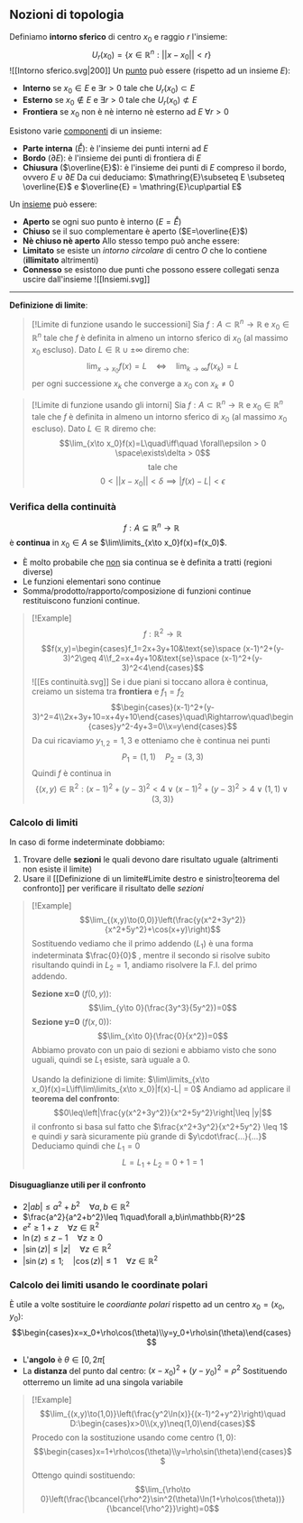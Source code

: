 ## Nozioni di topologia
Definiamo **intorno sferico** di centro $x_0$ e raggio $r$ l'insieme:
$$U_r(x_0)=\{x\in\mathbb{R}^n:||x-x_0||<r\}$$
![[Intorno sferico.svg|200]]
Un <u>punto</u> può essere (rispetto ad un insieme $E$):
- **Interno** se $x_0\in E$ e $\exists r >0$ tale che $U_r(x_0)\subset E$
- **Esterno** se $x_0\notin E$ e $\exists r >0$ tale che $U_r(x_0)\not\subset E$ 
- **Frontiera** se $x_0$ non è nè interno nè esterno ad $E$ $\forall r >0$ 

Esistono varie <u>componenti</u> di un insieme:
- **Parte interna** ($\mathring{E}$): è l'insieme dei punti interni ad $E$
- **Bordo** ($\partial E$): è l'insieme dei punti di frontiera di $E$
- **Chiusura** ($\overline{E}$): è l'insieme dei punti di $E$ compreso il bordo, ovvero $E\cup\partial E$
Da cui deduciamo: $\mathring{E}\subseteq E \subseteq \overline{E}$ e $\overline{E} = \mathring{E}\cup\partial E$

Un <u>insieme</u> può essere:
- **Aperto** se ogni suo punto è interno ($E=\mathring{E}$)
- **Chiuso** se il suo complementare è aperto ($E=\overline{E}$)
- **Nè chiuso nè aperto** 
Allo stesso tempo può anche essere:
- **Limitato** se esiste un _intorno circolare_ di centro $O$ che lo contiene (**illimitato** altrimenti)
- **Connesso** se esistono due punti che possono essere collegati senza uscire dall'insieme
![[Insiemi.svg]]
---

**Definizione di limite**:
>[!Limite di funzione usando le  successioni]
>Sia $f: A\subset \mathbb{R}^n\to\mathbb{R}$ e $x_0\in\mathbb{R}^n$ tale che $f$ è definita in almeno un intorno sferico di $x_0$ (al massimo $x_0$ escluso). Dato $L\in\mathbb{R}\cup\pm\infty$ diremo che:
>$$\lim_{x\to x_0}f(x)=L\quad\iff\quad\lim_{k\to\infty}f(x_k)=L$$
>per ogni successione $x_k$ che converge a $x_0$ con $x_k\neq 0$

>[!Limite di funzione usando gli intorni]
>Sia $f: A\subset \mathbb{R}^n\to\mathbb{R}$ e $x_0\in\mathbb{R}^n$ tale che $f$ è definita in almeno un intorno sferico di $x_0$ (al massimo $x_0$ escluso). Dato $L\in\mathbb{R}$ diremo che:
>$$\lim_{x\to x_0}f(x)=L\quad\iff\quad \forall\epsilon > 0 \space\exists\delta > 0$$
>$$\text{tale che}$$
>$$0<||x-x_0||<\delta \implies |f(x)-L|<\epsilon$$

### Verifica della continuità
$$f: A\subseteq \mathbb{R}^n\to\mathbb{R}$$
è **continua** in $x_0\in A$ se $\lim\limits_{x\to x_0}f(x)=f(x_0)$.

- È molto probabile che <u>non</u> sia continua se è definita a tratti (regioni diverse)
- Le funzioni elementari sono continue
- Somma/prodotto/rapporto/composizione di funzioni continue restituiscono funzioni continue.

>[!Example]
$$f:\mathbb{R}^2\to\mathbb{R}$$
>$$f(x,y)=\begin{cases}f_1=2x+3y+10&\text{se}\space (x-1)^2+(y-3)^2\geq 4\\f_2=x+4y+10&\text{se}\space (x-1)^2+(y-3)^2<4\end{cases}$$
>![[Es continuità.svg]]
>Se i due piani si toccano allora è continua, creiamo un sistema tra **frontiera** e $f_1=f_2$
>$$\begin{cases}(x-1)^2+(y-3)^2=4\\2x+3y+10=x+4y+10\end{cases}\quad\Rightarrow\quad\begin{cases}y^2-4y+3=0\\x=y\end{cases}$$
>Da cui ricaviamo $y_{1,2}=1,3$ e otteniamo che è continua nei punti
>$$P_1=(1,1)\quad P_2=(3,3)$$
>Quindi $f$ è continua in
>$$\{(x,y)\in\mathbb{R}^2:(x-1)^2+(y-3)^2<4\lor(x-1)^2+(y-3)^2>4\lor(1,1)\lor(3,3)\}$$

### Calcolo di limiti
In caso di forme indeterminate dobbiamo:
1. Trovare delle **sezioni** le quali devono dare risultato uguale (altrimenti non esiste il limite)
2. Usare il [[Definizione di un limite#Limite destro e sinistro|teorema del confronto]] per verificare il risultato delle _sezioni_

>[!Example]
>$$\lim_{(x,y)\to(0,0)}\left(\frac{y(x^2+3y^2)}{x^2+5y^2}+\cos(x+y)\right)$$
>Sostituendo vediamo che il primo addendo ($L_1$) è una forma indeterminata $\frac{0}{0}$ , mentre il secondo si risolve subito risultando quindi in $L_2=1$, andiamo risolvere la F.I. del primo addendo.
>
>**Sezione x=0** ($f(0,y)$):
>$$\lim_{y\to 0}(\frac{3y^3}{5y^2})=0$$
>**Sezione y=0** ($f(x,0)$):
>$$\lim_{x\to 0}(\frac{0}{x^2})=0$$
>Abbiamo provato con un paio di sezioni e abbiamo visto che sono uguali, quindi se $L_1$ esiste, sarà uguale a $0$.
>
>Usando la definizione di limite: $\lim\limits_{x\to x_0}f(x)=L\iff\lim\limits_{x\to x_0}|f(x)-L| = 0$
>Andiamo ad applicare il **teorema del confronto**:
>$$0\leq\left|\frac{y(x^2+3y^2)}{x^2+5y^2}\right|\leq |y|$$
>il confronto si basa sul fatto che $\frac{x^2+3y^2}{x^2+5y^2} \leq 1$ e quindi $y$ sarà sicuramente più grande di $y\cdot\frac{...}{...}$
>Deduciamo quindi che $L_1=0$
>$$L=L_1+L_2=0+1=1$$

#### Disuguaglianze utili per il confronto
- $2|ab|\leq a^2+b^2\quad\forall a,b\in\mathbb{R}^2$
- $\frac{a^2}{a^2+b^2}\leq 1\quad\forall a,b\in\mathbb{R}^2$
- $e^z\geq 1+z\quad\forall z\in\mathbb{R}^2$
- $\ln(z)\leq z-1\quad\forall z\geq0$
- $|\sin(z)|\leq|z|\quad\forall z\in\mathbb{R}^2$
- $|\sin(z)\leq1;\quad |\cos(z)|\leq 1\quad\forall z\in\mathbb{R}^2$

### Calcolo dei limiti usando le coordinate polari
È utile a volte sostituire le _coordiante polari_ rispetto ad un centro $x_0=(x_0, y_0)$:
$$\begin{cases}x=x_0+\rho\cos(\theta)\\y=y_0+\rho\sin(\theta)\end{cases}$$
- L'**angolo** è $\theta\in[0,2\pi[$ 
- La **distanza** del punto dal centro: $(x-x_0)^2+(y-y_0)^2=\rho^2$
Sostituendo otterremo un limite ad una singola variabile

>[!Example]
>$$\lim_{(x,y)\to(1,0)}\left(\frac{y^2\ln(x)}{(x-1)^2+y^2}\right)\quad D:\begin{cases}x>0\\(x,y)\neq(1,0)\end{cases}$$
>Procedo con la sostituzione usando come centro $(1,0)$:
>$$\begin{cases}x=1+\rho\cos(\theta)\\y=\rho\sin(\theta)\end{cases}$$
>Ottengo quindi sostituendo:
>$$\lim_{\rho\to 0}\left(\frac{\bcancel{\rho^2}\sin^2(\theta)\ln(1+\rho\cos(\theta))}{\bcancel{\rho^2}}\right)=0$$
